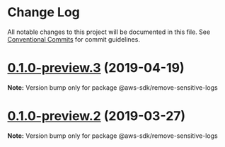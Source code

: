 # Change Log

All notable changes to this project will be documented in this file.
See [Conventional Commits](https://conventionalcommits.org) for commit guidelines.

# [0.1.0-preview.3](https://github.com/aws/aws-sdk-js-v3/compare/@aws-sdk/remove-sensitive-logs@0.1.0-preview.2...@aws-sdk/remove-sensitive-logs@0.1.0-preview.3) (2019-04-19)

**Note:** Version bump only for package @aws-sdk/remove-sensitive-logs

# [0.1.0-preview.2](https://github.com/aws/aws-sdk-js-v3/compare/@aws-sdk/remove-sensitive-logs@0.1.0-preview.1...@aws-sdk/remove-sensitive-logs@0.1.0-preview.2) (2019-03-27)

**Note:** Version bump only for package @aws-sdk/remove-sensitive-logs
